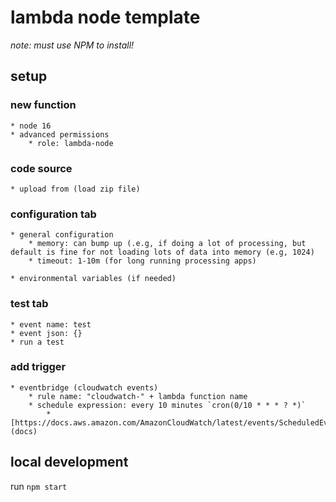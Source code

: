 # lambda node template

*note: must use NPM to install!*

## setup

### new function
	* node 16
	* advanced permissions
		* role: lambda-node

### code source
	* upload from (load zip file)

### configuration tab 
	* general configuration
		* memory: can bump up (.e.g, if doing a lot of processing, but default is fine for not loading lots of data into memory (e.g, 1024)
		* timeout: 1-10m (for long running processing apps)
	
	* environmental variables (if needed)

### test tab
	* event name: test
	* event json: {}
	* run a test

### add trigger
	* eventbridge (cloudwatch events)
		* rule name: "cloudwatch-" + lambda function name
		* schedule expression: every 10 minutes `cron(0/10 * * * ? *)`
			* [https://docs.aws.amazon.com/AmazonCloudWatch/latest/events/ScheduledEvents.html](docs)

## local development
run `npm start` 